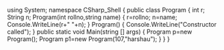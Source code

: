 using System;
namespace CSharp_Shell
{
  public class Program 
   {
  int r;
  String n;
  Program(int rollno,string name)
     {
             r=rollno;
             n=name;
           Console.WriteLine(r+"	"+n);
      }
      Program()
      {
       Console.WriteLine("Constructor called");
      }
     public static void Main(string [] args)
  {
	Program p=new Program();
         Program p1=new Program(107,"harshau");
	}
      }
 }
